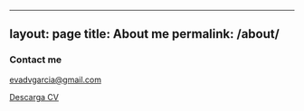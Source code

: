 
---
layout: page
title: About me
permalink: /about/
---



### Contact me

[evadvgarcia@gmail.com](mailto:evadvgarcia@gmail.com)

<a href="EvaMariadeVenaGarcia_CurriculumVitae.pdf" download="EvaMariadeVenaGarcia_CurriculumVitae.pdf">Descarga CV</a>
